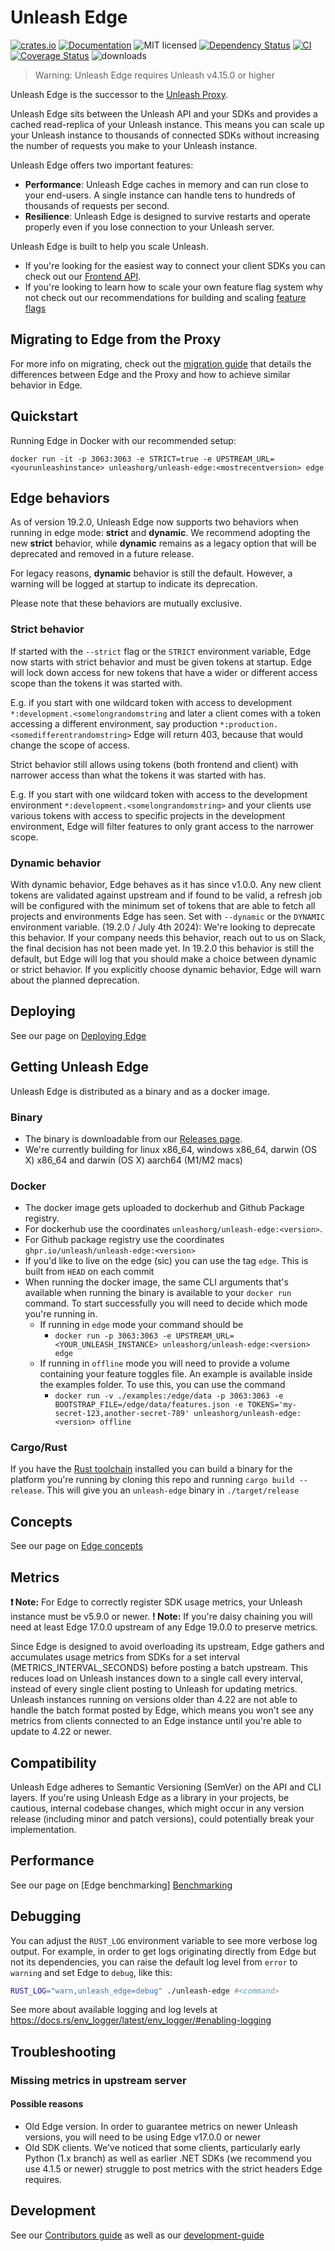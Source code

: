 # Unleash Edge

[![crates.io](https://img.shields.io/crates/v/unleash-edge?label=latest)](https://crates.io/crates/unleash-edge)
[![Documentation](https://docs.rs/unleash-edge/badge.svg?version=latest)](https://docs.rs/unleash-edge/latest)
![MIT licensed](https://img.shields.io/crates/l/unleash-edge.svg)
[![Dependency Status](https://deps.rs/crate/unleash-edge/19.2.0/status.svg)](https://deps.rs/crate/unleash-edge/19.2.0)
[![CI](https://github.com/Unleash/unleash-edge/actions/workflows/test-with-coverage.yaml/badge.svg)](https://github.com/Unleash/unleash-edge/actions/workflows/test-with-coverage.yaml)
[![Coverage Status](https://coveralls.io/repos/github/Unleash/unleash-edge/badge.svg?branch=main)](https://coveralls.io/github/Unleash/unleash-edge?branch=main)
![downloads](https://img.shields.io/crates/d/unleash-edge.svg)

> Warning: Unleash Edge requires Unleash v4.15.0 or higher

Unleash Edge is the successor to the [Unleash Proxy](https://docs.getunleash.io/how-to/how-to-run-the-unleash-proxy).

Unleash Edge sits between the Unleash API and your SDKs and provides a cached read-replica of your Unleash instance.
This means you can scale up your Unleash instance to thousands of connected SDKs without increasing the number of
requests you make to your Unleash instance.

Unleash Edge offers two important features:

- **Performance**: Unleash Edge caches in memory and can run close to your end-users. A single instance can handle tens
  to hundreds of thousands of requests per second.
- **Resilience**: Unleash Edge is designed to survive restarts and operate properly even if you lose connection to your
  Unleash server.

Unleash Edge is built to help you scale Unleash.

* If you're looking for the easiest way to connect your client SDKs you can check out
  our [Frontend API](https://docs.getunleash.io/reference/front-end-api).
* If you're looking to learn how to scale your own feature flag system why not check out our recommendations for
  building and scaling [feature flags](https://docs.getunleash.io/topics/feature-flags/feature-flag-best-practices)

## Migrating to Edge from the Proxy

For more info on migrating, check out the [migration guide](./migration-guide.md) that details the differences between
Edge and the Proxy and how to achieve similar behavior in Edge.

## Quickstart

Running Edge in Docker with our recommended setup:

```shell
docker run -it -p 3063:3063 -e STRICT=true -e UPSTREAM_URL=<yourunleashinstance> unleashorg/unleash-edge:<mostrecentversion> edge
```

## Edge behaviors

As of version 19.2.0, Unleash Edge now supports two behaviors when running in edge mode: **strict** and **dynamic**. We recommend adopting the new **strict** behavior, while **dynamic** remains as a legacy option that will be deprecated and removed in a future release.

For legacy reasons, **dynamic** behavior is still the default. However, a warning will be logged at startup to indicate its deprecation.

Please note that these behaviors are mutually exclusive.

### Strict behavior

If started with the `--strict` flag or the `STRICT` environment variable, Edge now starts with strict behavior and must
be
given
tokens at startup.
Edge will lock down access for new tokens that have a wider or different access scope than the tokens it was started
with.

E.g. if you start with one wildcard token with access to development `*:development.<somelongrandomstring` and later a
client comes with a
token accessing a different environment, say production `*:production.<somedifferentrandomstring>` Edge will return 403,
because that would change the scope of access.

Strict behavior still allows using tokens (both frontend and client) with narrower access than what the tokens it was
started with has.

E.g. If you start with one wildcard token with access to the development
environment `*:development.<somelongrandomstring>` and your clients use various tokens with access to specific projects
in the development environment, Edge will filter features to only grant access to the narrower scope.

### Dynamic behavior

With dynamic behavior, Edge behaves as it has since v1.0.0. Any new client tokens are validated against upstream and if
found
to be valid, a refresh job will be configured with the minimum set of tokens that are able to fetch all projects and
environments Edge has seen. Set with `--dynamic` or the `DYNAMIC` environment variable. (19.2.0 / July 4th 2024): We're
looking to deprecate this
behavior. If your company needs this behavior, reach out to us on Slack, the final decision has not been made yet. In
19.2.0
this behavior is still the default, but Edge will log that you should make a choice between dynamic or strict behavior.
If
you
explicitly choose dynamic behavior, Edge will warn about the planned deprecation.

## Deploying

See our page on [Deploying Edge](./docs/deploying.md)

## Getting Unleash Edge

Unleash Edge is distributed as a binary and as a docker image.

### Binary

- The binary is downloadable from our [Releases page](https://github.com/Unleash/unleash-edge/releases/latest).
- We're currently building for linux x86_64, windows x86_64, darwin (OS X) x86_64 and darwin (OS X) aarch64 (M1/M2 macs)

### Docker

- The docker image gets uploaded to dockerhub and Github Package registry.
- For dockerhub use the coordinates `unleashorg/unleash-edge:<version>`.
- For Github package registry use the coordinates `ghpr.io/unleash/unleash-edge:<version>`
- If you'd like to live on the edge (sic) you can use the tag `edge`. This is built from `HEAD` on each commit
- When running the docker image, the same CLI arguments that's available when running the binary is available to
  your `docker run` command. To start successfully you will need to decide which mode you're running in.
    - If running in `edge` mode your command should be
        - `docker run -p 3063:3063 -e UPSTREAM_URL=<YOUR_UNLEASH_INSTANCE> unleashorg/unleash-edge:<version> edge`
    - If running in `offline` mode you will need to provide a volume containing your feature toggles file. An example is
      available inside the examples folder. To use this, you can use the command
        - `docker run -v ./examples:/edge/data -p 3063:3063 -e BOOTSTRAP_FILE=/edge/data/features.json -e TOKENS='my-secret-123,another-secret-789' unleashorg/unleash-edge:<version> offline`

### Cargo/Rust

If you have the [Rust toolchain](https://rustup.rs) installed you can build a binary for the platform you're running by
cloning this repo and running `cargo build --release`. This will give you an `unleash-edge` binary in `./target/release`

## Concepts

See our page on [Edge concepts](./docs/concepts.md)

## Metrics

**❗ Note:** For Edge to correctly register SDK usage metrics, your Unleash instance must be v5.9.0 or newer.
**! Note:** If you're daisy chaining you will need at least Edge 17.0.0 upstream of any Edge 19.0.0 to preserve metrics.

Since Edge is designed to avoid overloading its upstream, Edge gathers and accumulates usage metrics from SDKs for a set
interval (METRICS_INTERVAL_SECONDS) before posting a batch upstream.
This reduces load on Unleash instances down to a single call every interval, instead of every single client posting to
Unleash for updating metrics.
Unleash instances running on versions older than 4.22 are not able to handle the batch format posted by Edge, which
means you won't see any metrics from clients connected to an Edge instance until you're able to update to 4.22 or newer.

## Compatibility

Unleash Edge adheres to Semantic Versioning (SemVer) on the API and CLI layers. If you're using Unleash Edge as a
library in your projects, be cautious, internal codebase changes, which might occur in any version release (including
minor and patch versions), could potentially break your implementation.

## Performance

See our page on [Edge benchmarking] [Benchmarking](./docs/benchmarking.md)

## Debugging

You can adjust the `RUST_LOG` environment variable to see more verbose log output. For example, in order to get logs
originating directly from Edge but not its dependencies, you can raise the default log level from `error` to `warning`
and set Edge to `debug`, like this:

```sh
RUST_LOG="warn,unleash_edge=debug" ./unleash-edge #<command>
```

See more about available logging and log levels at https://docs.rs/env_logger/latest/env_logger/#enabling-logging

## Troubleshooting

### Missing metrics in upstream server

#### Possible reasons

- Old Edge version. In order to guarantee metrics on newer Unleash versions, you will need to be using Edge v17.0.0 or
  newer
- Old SDK clients. We've noticed that some clients, particularly early Python (1.x branch) as well as earlier .NET
  SDKs (we
  recommend you use 4.1.5 or newer) struggle to post metrics with the strict headers Edge requires.

## Development

See our [Contributors guide](./CONTRIBUTING.md) as well as our [development-guide](./development-guide.md)
